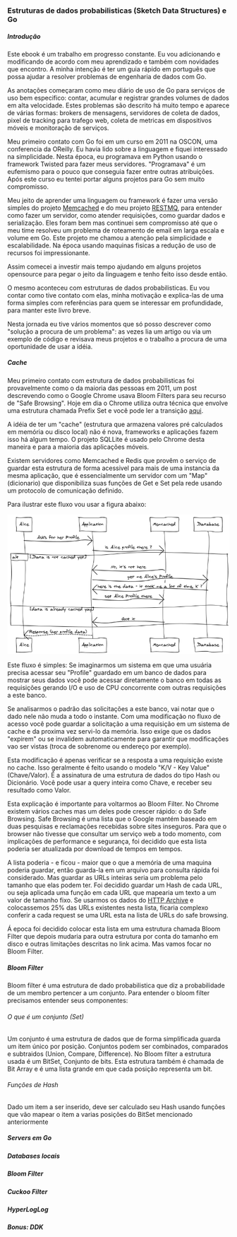 ### Estruturas de dados probabilisticas (Sketch Data Structures) e Go

#####     Introdução
Este ebook é um trabalho em progresso constante. Eu vou adicionando e modificando de acordo com meu aprendizado e também com novidades que encontro. A minha intenção é ter um guia rápido em português que possa ajudar a resolver problemas de engenharia de dados com Go.

As anotações começaram como meu diário de uso de Go para serviços de uso bem especifico: contar, acumular e registrar grandes volumes de dados em alta velocidade. Estes problemas são descrito há muito tempo e aparece de várias formas: brokers de mensagens, servidores de coleta de dados, pixel de tracking para trafego web, coleta de metricas em dispositivos móveis e monitoração de serviços.

Meu primeiro contato com Go foi em um curso em 2011 na OSCON, uma conferencia da OReilly. Eu havia lido sobre a linguagem e fiquei interessado na simplicidade. Nesta época, eu programava em Python usando o framework Twisted para fazer meus servidores. "Programava" é um eufemismo para o pouco que conseguia fazer entre outras atribuições. Após este curso eu tentei portar alguns projetos para Go sem muito compromisso. 

Meu jeito de aprender uma linguagem ou framework é fazer uma versão simples do projeto [Memcached](https://github.com/gleicon/beano) e do meu projeto [RESTMQ](https://github.com/gleicon/restmq), para entender como fazer um servidor, como atender requisições, como guardar dados e serialização. Eles foram bem mas continuei sem compromisso até que o meu time resolveu um problema de roteamento de email em larga escala e volume em Go. Este projeto me chamou a atenção pela simplicidade e escalabilidade. Na época usando maquinas fisicas a redução de uso de recursos foi impressionante.

Assim comecei a investir mais tempo ajudando em alguns projetos opensource para pegar o jeito da linguagem e tenho feito isso desde então. 

O mesmo aconteceu com estruturas de dados probabilisticas. Eu vou contar como tive contato com elas, minha motivação e explica-las de uma forma simples com referências para quem se interessar em profundidade, para manter este livro breve.

Nesta jornada eu tive vários momentos que só posso descrever como "solução a procura de um problema": as vezes lia um artigo ou via um exemplo de código e revisava meus projetos e o trabalho a procura de uma oportunidade de usar a idéia.



##### Cache


Meu primeiro contato com estrutura de dados probabilisticas foi provavelmente como o da maioria das pessoas em 2011, um post descrevendo como o Google Chrome usava Bloom Filters para seu recurso de "Safe Browsing". Hoje em dia o Chrome utiliza outra técnica que envolve uma estrutura chamada Prefix Set e você pode ler a transição [aqui](https://bugs.chromium.org/p/chromium/issues/detail?id=71832).

 A idéia de ter um "cache" (estrutura que armazena valores pré calculados em memória ou disco local) não é nova, frameworks e aplicações fazem isso há algum tempo. O projeto SQLLite é usado pelo Chrome desta maneira e para a maioria das aplicações móveis. 
 
 Existem servidores como Memcached e Redis que provêm o serviço de guardar esta estrutura de forma acessivel para mais de uma instancia da mesma aplicação, que é essencialmente um servidor com um "Map" (dicionario) que disponibiliza suas funções de Get e Set pela rede usando um protocolo de comunicação definido.
 
 Para ilustrar este fluxo vou usar a figura abaixo:

![exemplo com memcached](cache_101_diagram.png)

Este fluxo é simples: Se imaginarmos um sistema em que uma usuária precisa acessar seu "Profile" guardado em um banco de dados para mostrar seus dados você pode acessar diretamente o banco em todas as requisições gerando I/O e uso de CPU concorrente com outras requisições a este banco. 

Se analisarmos o padrão das solicitações a este banco, vai notar que o dado nele não muda a todo o instante. Com uma modificação no fluxo de acesso você pode guardar a solicitação a uma requisição em um sistema de cache e da proxima vez servi-lo da memória. Isso exige que os dados "expirem" ou se invalidem automaticamente para garantir que modificações vao ser vistas (troca de sobrenome ou endereço por exemplo).

Esta modificação é apenas verificar se a resposta a uma requisição existe no cache. Isso geralmente é feito usando o modelo "K/V - Key Value" (Chave/Valor). É a assinatura de uma estrutura de dados do tipo Hash ou Dicionário. Você pode usar a query inteira como Chave, e receber seu resultado como Valor.

Esta explicação é importante para voltarmos ao Bloom Filter. No Chrome existem vários caches mas um deles pode crescer rápido: o do Safe Browsing. Safe Browsing é uma lista que o Google mantém baseado em duas pesquisas e reclamações recebidas sobre sites inseguros. Para que o browser não tivesse que consultar um serviço web a todo momento, com implicações de performance e segurança, foi decidido que esta lista poderia ser atualizada por download de tempos em tempos.

A lista poderia - e ficou - maior que o que a memória de uma maquina poderia guardar, então guarda-la em um arquivo para consulta rápida foi considerado. Mas guardar as URLs inteiras seria um problema pelo tamanho que elas podem ter. Foi decidido guardar um Hash de cada URL, ou seja aplicada uma função em cada URL que mapearia um texto a um valor de tamanho fixo. Se usarmos os dados do [HTTP Archive](https://httparchive.org/reports/state-of-the-web) e colocassemos 25% das URLs existentes nesta lista, ficaria complexo conferir a cada request se uma URL esta na lista de URLs do safe browsing.

Á epoca foi decidido colocar esta lista em uma estrutura chamada Bloom Filter que depois mudaria para outra estrutura por conta do tamanho em disco e outras limitações descritas no link acima. Mas vamos focar no Bloom Filter.

##### Bloom Filter

Bloom filter é uma estrutura de dado probabilistica que diz a probabilidade de um membro pertencer a um conjunto. Para entender o bloom filter precisamos entender seus componentes:

###### O que é um conjunto (Set)

Um conjunto é uma estrutura de dados que de forma simplificada guarda um item único por posição. Conjuntos podem ser combinados, comparados e subtraidos (Union, Compare, Difference). No Bloom filter a estrutura usada é um BitSet, Conjunto de bits. Esta estrutura também é chamada de Bit Array e é uma lista grande em que cada posição representa um bit. 

###### Funções de Hash

Dado um item a ser inserido, deve ser calculado seu Hash usando funções que vão mapear o item a varias posições do BitSet mencionado anteriormente


 
 
 


#####     Servers em Go
#####     Databases locais
#####     Bloom Filter
#####     Cuckoo Filter
#####     HyperLogLog
#####     Bonus: DDK

